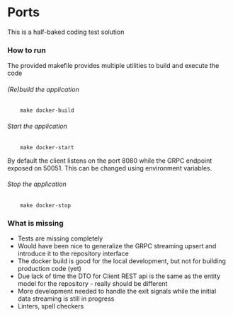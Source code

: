 # Ports

This is a half-baked coding test solution

### How to run
The provided makefile provides multiple utilities to build and execute the code

###### (Re)build the application
```
    make docker-build
```

###### Start the application
```
    make docker-start
```

By default the client listens on the port 8080 while the GRPC endpoint exposed on 50051. This can be changed using environment variables.

###### Stop the application
```
    make docker-stop
```

### What is missing
- Tests are missing completely
- Would have been nice to generalize the GRPC streaming upsert and introduce it to the repository interface
- The docker build is good for the local development, but not for building production code (yet)
- Due lack of time the DTO for Client REST api is the same as the entity model for the repository - really should be different
- More development needed to handle the exit signals while the initial data streaming is still in progress
- Linters, spell checkers